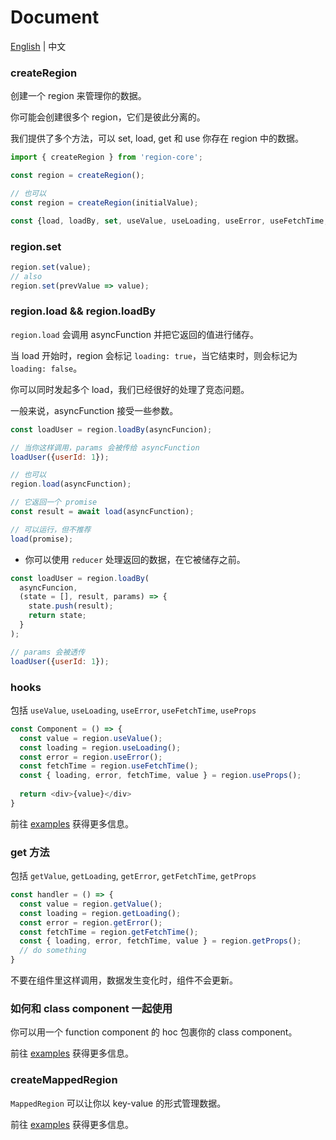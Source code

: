 # Document

[English](https://github.com/regionjs/region-core/blob/master/docs/Document.md) | 中文

### createRegion

创建一个 region 来管理你的数据。

你可能会创建很多个 region，它们是彼此分离的。

我们提供了多个方法，可以 set, load, get 和 use 你存在 region 中的数据。

```javascript
import { createRegion } from 'region-core';

const region = createRegion();

// 也可以
const region = createRegion(initialValue);

const {load, loadBy, set, useValue, useLoading, useError, useFetchTime, useProps} = region;
```

### region.set

```javascript
region.set(value);
// also
region.set(prevValue => value);
```

### region.load && region.loadBy

`region.load` 会调用 asyncFunction 并把它返回的值进行储存。

当 load 开始时，region 会标记 `loading: true`，当它结束时，则会标记为 `loading: false`。

你可以同时发起多个 load，我们已经很好的处理了竞态问题。

一般来说，asyncFunction 接受一些参数。

```javascript
const loadUser = region.loadBy(asyncFuncion);

// 当你这样调用，params 会被传给 asyncFunction
loadUser({userId: 1});

// 也可以
region.load(asyncFunction);

// 它返回一个 promise
const result = await load(asyncFunction);

// 可以运行，但不推荐
load(promise);
```

- 你可以使用 `reducer` 处理返回的数据，在它被储存之前。

```javascript
const loadUser = region.loadBy(
  asyncFuncion,
  (state = [], result, params) => {
    state.push(result);
    return state;
  }
);

// params 会被透传
loadUser({userId: 1});
```

### hooks

包括 `useValue`, `useLoading`, `useError`, `useFetchTime`, `useProps`

```javascript
const Component = () => {
  const value = region.useValue();
  const loading = region.useLoading();
  const error = region.useError();
  const fetchTime = region.useFetchTime();
  const { loading, error, fetchTime, value } = region.useProps();
  
  return <div>{value}</div>
}
```

前往 [examples](https://regionjs.github.io/region-core/#UseValue) 获得更多信息。

### get 方法

包括 `getValue`, `getLoading`, `getError`, `getFetchTime`, `getProps`

```javascript
const handler = () => {
  const value = region.getValue();
  const loading = region.getLoading();
  const error = region.getError();
  const fetchTime = region.getFetchTime();
  const { loading, error, fetchTime, value } = region.getProps();
  // do something
}
```

不要在组件里这样调用，数据发生变化时，组件不会更新。

### 如何和 class component 一起使用

你可以用一个 function component 的 hoc 包裹你的 class component。

前往 [examples](https://regionjs.github.io/region-core/#ClassComponent) 获得更多信息。

### createMappedRegion

`MappedRegion` 可以让你以 key-value 的形式管理数据。

前往 [examples](https://regionjs.github.io/region-core/#SWR) 获得更多信息。
